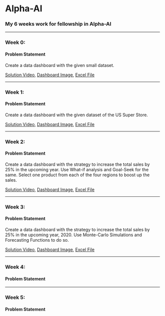 # Alpha-AI
### My 6 weeks work for fellowship in Alpha-AI

---

### Week 0:
#### Problem Statement
Create a data dashboard with the given small dataset.

[Solution Video](https://github.com/anjalikaushik20/Alpha-AI/blob/master/Week0/Week0.mp4), 
[Dashboard Image](https://github.com/anjalikaushik20/Alpha-AI/blob/master/Week0/Week0.png),
[Excel File](https://github.com/anjalikaushik20/Alpha-AI/blob/master/Week0/Week0.xlsx)

---

### Week 1:
#### Problem Statement
Create a data dashboard with the given dataset of the US Super Store.

[Solution Video](https://github.com/anjalikaushik20/Alpha-AI/blob/master/Week1/Week1.mp4), 
[Dashboard Image](https://github.com/anjalikaushik20/Alpha-AI/blob/master/Week0/Week1.png),
[Excel File](https://github.com/anjalikaushik20/Alpha-AI/blob/master/Week0/Week1.xlsx)

---

### Week 2:
#### Problem Statement
Create a data dashboard with the strategy to increase the total sales by 25% in the upcoming year.
Use What-if analysis and Goal-Seek for the same.
Select one product from each of the four regions to boost up the sales.

[Solution Video](https://github.com/anjalikaushik20/Alpha-AI/blob/master/Week0/Week2.mp4), 
[Dashboard Image](https://github.com/anjalikaushik20/Alpha-AI/blob/master/Week0/Week2.png),
[Excel File](https://github.com/anjalikaushik20/Alpha-AI/blob/master/Week0/Week2.xlsx)

---

### Week 3:
#### Problem Statement
Create a data dashboard with the strategy to increase the total sales by 25% in the upcoming year, 2020.
Use Monte-Carlo Simulations and Forecasting Functions to do so.

[Solution Video](https://github.com/anjalikaushik20/Alpha-AI/blob/master/Week0/Week3.mp4), 
[Dashboard Image](https://github.com/anjalikaushik20/Alpha-AI/blob/master/Week0/Week3.png),
[Excel File](https://github.com/anjalikaushik20/Alpha-AI/blob/master/Week0/Week3.xlsx)

---

### Week 4:
#### Problem Statement

---

### Week 5:
#### Problem Statement
